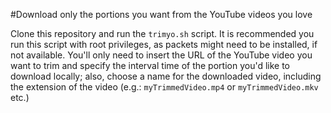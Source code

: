 #Download only the portions you want from the YouTube videos you love

Clone this repository and run the `trimyo.sh` script. It is recommended you run this script with root privileges, as packets might need to be installed, if not available. You'll only need to insert the URL of the YouTube video you want to trim and specify the interval time of the portion you'd like to download locally; also, choose a name for the downloaded video, including the extension of the video (e.g.: `myTrimmedVideo.mp4` or `myTrimmedVideo.mkv` etc.)
